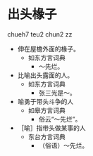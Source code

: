 





# 出头椽子
chueh7 teu2 chun2 zz
+ 伸在屋檐外面的椽子。
  * 如东方言词典
    - ～先烂。
+ 比喻出头露面的人。
  * 如东方言词典
    - 张三光是～。
+ 喻勇于带头斗争的人
  * 如皋方言词典
    - 俗云“～先烂”。
+ ［喻］指带头做某事的人
  * 东台方言词典
    - （俗语）～先烂。
